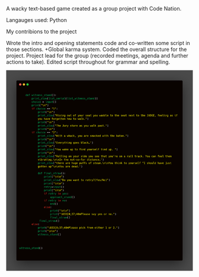 A wacky text-based game created as a group project with Code Nation.

Langauges used: Python

My contribions to the project

Wrote the intro and opening statements code and co-written some script in those sections. +Global karma system.
Coded the overall structure for the project.
Project lead for the group (recorded meetings, agenda and further actions to take).
Edited script throughout for grammar and spelling.


<img src="/carbon.png" alt="source code"/>

                                   
